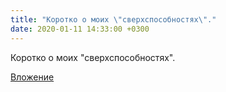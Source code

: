 ```yaml
---
title: "Коротко о моих \"сверхспособностях\"."
date: 2020-01-11 14:33:00 +0300
---
```


Коротко о моих "сверхспособностях".

[Вложение](https://vk.com/photo41076938_457246345)
